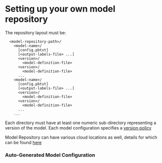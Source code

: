 # Setting up your own model repository

The repository layout must be:

```
  <model-repository-path>/
    <model-name>/
      [config.pbtxt]
      [<output-labels-file> ...]
      <version>/
        <model-definition-file>
      <version>/
        <model-definition-file>
      ...
    <model-name>/
      [config.pbtxt]
      [<output-labels-file> ...]
      <version>/
        <model-definition-file>
      <version>/
        <model-definition-file>
      ...
    ...
```
Each <model-name> directory must have at least one numeric
sub-directory representing a version of the model.  Each model configuration specifies a [version
policy](https://github.com/triton-inference-server/server/blob/main/docs/model_configuration.md#version-policy)

Model Repository can have various cloud locations as well, details for which can be found [here](https://github.com/triton-inference-server/server/blob/main/docs/model_repository.md#model-repository-locations)
### Auto-Generated Model Configuration

